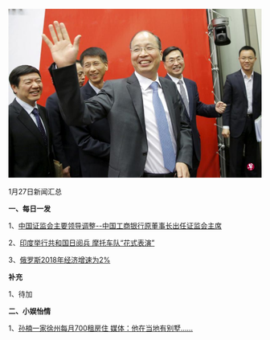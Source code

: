    ![01_01](.\01_27.jpg)

1月27日新闻汇总

**一、每日一发**

1、[中国证监会主要领导调整--中国工商银行原董事长出任证监会主席](http://paper.people.com.cn/rmrb/html/2019-01/27/nw.D110000renmrb_20190127_4-02.htm )

2、[印度举行共和国日阅兵 摩托车队“花式表演”](https://news.163.com/19/0126/15/E6F57UCB0001875O.html)

3、[俄罗斯2018年经济增速为2%](https://www.zaobao.com/realtime/world/story20190126-927356)



**补充**

1、待加



**二、小娱怡情**

1、[孙楠一家徐州每月700租房住 媒体：他在当地有别墅……](http://news.67.com/bamiwen/2019/01/26/936683.html)